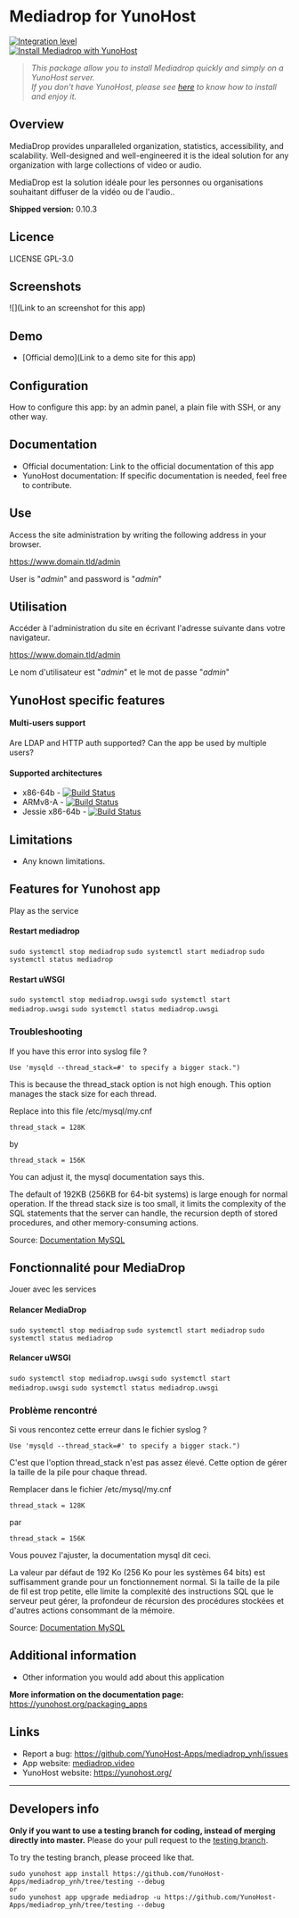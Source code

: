 # Mediadrop for YunoHost

[![Integration level](https://dash.yunohost.org/integration/mediadrop.svg)](https://dash.yunohost.org/appci/app/mediadrop)  
[![Install Mediadrop with YunoHost](https://install-app.yunohost.org/install-with-yunohost.png)](https://install-app.yunohost.org/?app=mediadrop)

> *This package allow you to install Mediadrop quickly and simply on a YunoHost server.  
If you don't have YunoHost, please see [here](https://yunohost.org/#/install) to know how to install and enjoy it.*

## Overview
MediaDrop provides unparalleled organization, statistics, accessibility, and scalability. Well-designed and well-engineered it is the ideal solution for any organization with large collections of video or audio.

MediaDrop est la solution idéale pour les personnes ou organisations souhaitant diffuser de la vidéo ou de l'audio..

**Shipped version:** 0.10.3

## Licence

LICENSE GPL-3.0

## Screenshots

![](Link to an screenshot for this app)

## Demo

* [Official demo](Link to a demo site for this app)

## Configuration

How to configure this app: by an admin panel, a plain file with SSH, or any other way.

## Documentation

 * Official documentation: Link to the official documentation of this app
 * YunoHost documentation: If specific documentation is needed, feel free to contribute.

## Use

Access the site administration by writing the following address in your browser.

https://www.domain.tld/admin

User is "*admin*" and password is "*admin*"
 
## Utilisation

Accéder à l'administration du site en écrivant l'adresse suivante dans votre navigateur.

https://www.domain.tld/admin

Le nom d'utilisateur est "*admin*" et le mot de passe "*admin*"


## YunoHost specific features

#### Multi-users support

Are LDAP and HTTP auth supported?
Can the app be used by multiple users?

#### Supported architectures

* x86-64b - [![Build Status](https://ci-apps.yunohost.org/ci/logs/mediadrop%20%28Community%29.svg)](https://ci-apps.yunohost.org/ci/apps/mediadrop/)
* ARMv8-A - [![Build Status](https://ci-apps-arm.yunohost.org/ci/logs/mediadrop%20%28Community%29.svg)](https://ci-apps-arm.yunohost.org/ci/apps/mediadrop/)
* Jessie x86-64b - [![Build Status](https://ci-stretch.nohost.me/ci/logs/mediadrop%20%28Community%29.svg)](https://ci-stretch.nohost.me/ci/apps/mediadrop/)

## Limitations

* Any known limitations.

## Features for Yunohost app

Play as the service

#### Restart mediadrop

`sudo systemctl stop mediadrop`
`sudo systemctl start mediadrop`
`sudo systemctl status mediadrop`

#### Restart uWSGI

`sudo systemctl stop mediadrop.uwsgi`
`sudo systemctl start mediadrop.uwsgi`
`sudo systemctl status mediadrop.uwsgi`

### Troubleshooting

If you have this error into syslog file ? 

`Use 'mysqld --thread_stack=#' to specify a bigger stack.")`

This is because the thread_stack option is not high enough. This option manages the stack size for each thread.

Replace into this file /etc/mysql/my.cnf

`thread_stack = 128K`

by

`thread_stack = 156K`

You can adjust it, the mysql documentation says this.

The default of 192KB (256KB for 64-bit systems) is large enough for normal operation. If the thread stack size is too small, it limits the complexity of the SQL statements that the server can handle, the recursion depth of stored procedures, and other memory-consuming actions.

Source: [Documentation MySQL](https://dev.mysql.com/doc/refman/5.7/en/server-system-variables.html#sysvar_thread_stack)

## Fonctionnalité pour MediaDrop

Jouer avec les services

#### Relancer MediaDrop

`sudo systemctl stop mediadrop`
`sudo systemctl start mediadrop`
`sudo systemctl status mediadrop`

#### Relancer uWSGI

`sudo systemctl stop mediadrop.uwsgi`
`sudo systemctl start mediadrop.uwsgi`
`sudo systemctl status mediadrop.uwsgi`

### Problème rencontré

Si vous rencontez cette erreur dans le fichier syslog ? 

`Use 'mysqld --thread_stack=#' to specify a bigger stack.")`

C'est que l'option thread_stack n'est pas assez élevé. Cette option de gérer la taille de la pile pour chaque thread.

Remplacer dans le fichier /etc/mysql/my.cnf

`thread_stack = 128K`

par

`thread_stack = 156K`

Vous pouvez l'ajuster, la documentation mysql dit ceci.

La valeur par défaut de 192 Ko (256 Ko pour les systèmes 64 bits) est suffisamment grande pour un fonctionnement normal. Si la taille de la pile de fil est trop petite, elle limite la complexité des instructions SQL que le serveur peut gérer, la profondeur de récursion des procédures stockées et d'autres actions consommant de la mémoire.

Source: [Documentation MySQL](https://dev.mysql.com/doc/refman/5.7/en/server-system-variables.html#sysvar_thread_stack)

## Additional information

* Other information you would add about this application

**More information on the documentation page:**  
https://yunohost.org/packaging_apps

## Links

 * Report a bug: https://github.com/YunoHost-Apps/mediadrop_ynh/issues
 * App website: [mediadrop.video](http://mediadrop.video/)
 * YunoHost website: https://yunohost.org/

---

Developers info
----------------

**Only if you want to use a testing branch for coding, instead of merging directly into master.**
Please do your pull request to the [testing branch](https://github.com/YunoHost-Apps/mediadrop_ynh/tree/testing).

To try the testing branch, please proceed like that.
```
sudo yunohost app install https://github.com/YunoHost-Apps/mediadrop_ynh/tree/testing --debug
or
sudo yunohost app upgrade mediadrop -u https://github.com/YunoHost-Apps/mediadrop_ynh/tree/testing --debug
```
